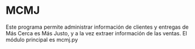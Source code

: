 # MCMJ
Este programa permite administrar información de clientes y entregas de Más Cerca es Más Justo, y a la vez extraer información de las ventas. El módulo principal es mcmj.py

